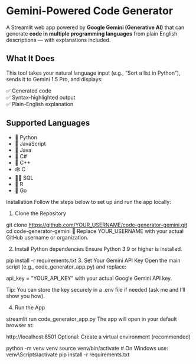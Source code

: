 # Gemini-Powered Code Generator

A Streamlit web app powered by **Google Gemini (Generative AI)** that can generate **code in multiple programming languages** from plain English descriptions — with explanations included.


##  What It Does

This tool takes your natural language input (e.g., “Sort a list in Python”), sends it to Gemini 1.5 Pro, and displays:

✅ Generated code  
✅ Syntax-highlighted output  
✅ Plain-English explanation


##  Supported Languages

- 🐍 Python  
- 🦬 JavaScript  
- 🦣 Java  
- 🦍 C#  
- 🦏 C++  
- 🕸 C  
- 🐦‍🔥 SQL  
- 🦩 R  
- 🐎 Go  


 Installation
Follow the steps below to set up and run the app locally:

1. Clone the Repository

git clone https://github.com/YOUR_USERNAME/code-generator-gemini.git
cd code-generator-gemini
🔁 Replace YOUR_USERNAME with your actual GitHub username or organization.

2. Install Python dependencies
Ensure Python 3.9 or higher is installed.

pip install -r requirements.txt
3. Set Your Gemini API Key
Open the main script (e.g., code_generator_app.py) and replace:

api_key = "YOUR_API_KEY"
with your actual Google Gemini API key.

 Tip: You can store the key securely in a .env file if needed (ask me and I’ll show you how).

4. Run the App

streamlit run code_generator_app.py
The app will open in your default browser at:

http://localhost:8501
 Optional: Create a virtual environment (recommended)

python -m venv venv
source venv/bin/activate  # On Windows use: venv\Scripts\activate
pip install -r requirements.txt
